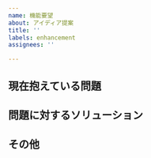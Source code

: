 ```yaml
---
name: 機能要望
about: アイディア提案
title: ''
labels: enhancement
assignees: ''

---
```


## 現在抱えている問題

## 問題に対するソリューション

## その他
